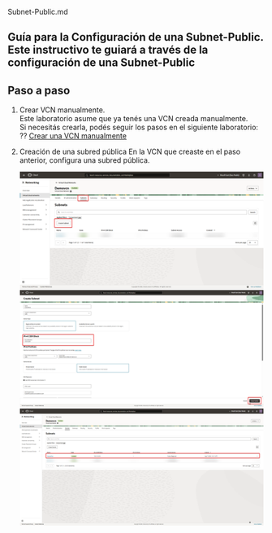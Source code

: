 Subnet-Public.md

Guía para la Configuración de una Subnet-Public.
Este instructivo te guiará a través de la configuración de una Subnet-Public
---
## Paso a paso

1. Crear VCN manualmente.  
   Este laboratorio asume que ya tenés una VCN creada manualmente.  
   Si necesitás crearla, podés seguir los pasos en el siguiente laboratorio:  
   ?? [Crear una VCN manualmente](../Create-a-VCN-Manually/Create-a-VCN-Manually.md)


2. Creación de una subred pública
En la VCN que creaste en el paso anterior, configura una subred pública.

   ![Paso 2](../screenshots/Subnet-Public/02-Subnet-Public.png)
   ![Paso 2](../screenshots/Subnet-Public/02B-Subnet-Public.png)
   ![Paso 2](../screenshots/Subnet-Public/02C-Subnet-Public.png)

